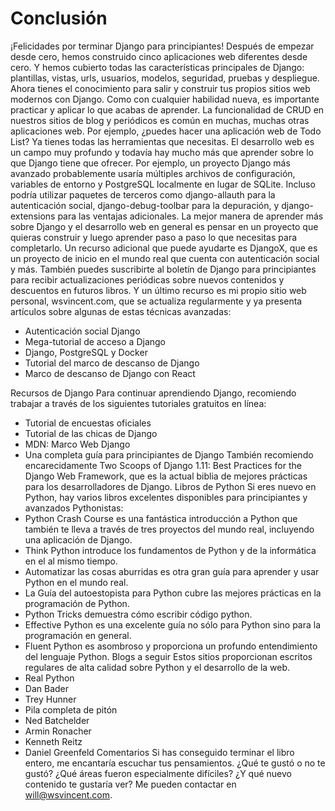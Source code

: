 # Conclusión
¡Felicidades por terminar Django para principiantes! Después de empezar desde cero, hemos construido cinco aplicaciones web diferentes desde cero. Y hemos cubierto todas las características principales de Django: plantillas, vistas, urls, usuarios, modelos, seguridad, pruebas y despliegue. Ahora tienes el conocimiento para salir y construir tus propios sitios web modernos con Django.
Como con cualquier habilidad nueva, es importante practicar y aplicar lo que acabas de aprender. La funcionalidad de CRUD en nuestros sitios de blog y periódicos es común en muchas, muchas otras aplicaciones web. Por ejemplo, ¿puedes hacer una aplicación web de Todo List? Ya tienes todas las herramientas que necesitas.
El desarrollo web es un campo muy profundo y todavía hay mucho más que aprender sobre lo que Django tiene que ofrecer. Por ejemplo, un proyecto Django más avanzado probablemente usaría múltiples archivos de configuración, variables de entorno y PostgreSQL localmente en lugar de SQLite. Incluso podría utilizar paquetes de terceros como django-allauth para la autenticación social, django-debug-toolbar para la depuración, y django-extensions para las ventajas adicionales.
La mejor manera de aprender más sobre Django y el desarrollo web en general es pensar en un proyecto que quieras construir y luego aprender paso a paso lo que necesitas para completarlo. Un recurso adicional que puede ayudarte es DjangoX, que es un proyecto de inicio en el mundo real que cuenta con autenticación social y más.
También puedes suscribirte al boletín de Django para principiantes para recibir actualizaciones periódicas sobre nuevos contenidos y descuentos en futuros libros.
Y un último recurso es mi propio sitio web personal, wsvincent.com, que se actualiza regularmente y ya presenta artículos sobre algunas de estas técnicas avanzadas:

- Autenticación social Django
- Mega-tutorial de acceso a Django
- Django, PostgreSQL y Docker
- Tutorial del marco de descanso de Django
- Marco de descanso de Django con React

Recursos de Django
Para continuar aprendiendo Django, recomiendo trabajar a través de los siguientes tutoriales gratuitos en línea:
- Tutorial de encuestas oficiales
- Tutorial de las chicas de Django
- MDN: Marco Web Django
- Una completa guía para principiantes de Django
También recomiendo encarecidamente Two Scoops of Django 1.11: Best Practices for the Django Web Framework, que es la actual biblia de mejores prácticas para los desarrolladores de Django.
Libros de Python
Si eres nuevo en Python, hay varios libros excelentes disponibles para principiantes y avanzados Pythonistas:
- Python Crash Course es una fantástica introducción a Python que también te lleva a través de tres proyectos del mundo real, incluyendo una aplicación de Django.
- Think Python introduce los fundamentos de Python y de la informática en el
al mismo tiempo.
- Automatizar las cosas aburridas es otra gran guía para aprender y usar Python en el mundo real.
- La Guía del autoestopista para Python cubre las mejores prácticas en la programación de Python.
- Python Tricks demuestra cómo escribir código python.
- Effective Python es una excelente guía no sólo para Python sino para la programación en general.
- Fluent Python es asombroso y proporciona un profundo entendimiento del lenguaje Python.
Blogs a seguir
Estos sitios proporcionan escritos regulares de alta calidad sobre Python y el desarrollo de la web.
- Real Python
- Dan Bader
- Trey Hunner
- Pila completa de pitón
- Ned Batchelder
- Armin Ronacher
- Kenneth Reitz
- Daniel Greenfeld
Comentarios
Si has conseguido terminar el libro entero, me encantaría escuchar tus pensamientos. ¿Qué te gustó o no te gustó? ¿Qué áreas fueron especialmente difíciles? ¿Y qué nuevo contenido te gustaría ver? Me pueden contactar en will@wsvincent.com.